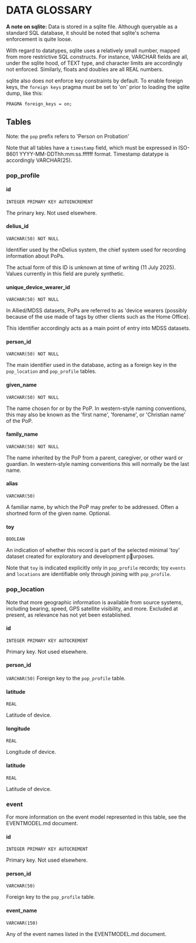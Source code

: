 # DATA GLOSSARY

**A note on sqlite:** Data is stored in a sqlite file. Although queryable as a standard SQL database, it should be noted that sqlite's schema enforcement is quite loose.

With regard to datatypes, sqlite uses a relatively small number, mapped from more restrictive SQL constructs. For instance, VARCHAR fields are all, under the sqlite hood, of TEXT type, and character limits are accordingly not enforced. Similarly, floats and doubles are all REAL numbers.

sqlite also does not enforce key constraints by default. To enable foreign keys, the `foreign keys` pragma must be set to 'on' prior to loading the sqlite dump, like this:

``` PRAGMA foreign_keys = on; ```


## Tables

Note: the `pop` prefix refers to 'Person on Probation'

Note that all tables have a `timestamp` field, which must be expressed in ISO-8601 YYYY-MM-DDThh:mm:ss.ffffff format. Timestamp datatype is accordingly VARCHAR(25).


### pop_profile

 #### id 
 `INTEGER PRIMARY KEY AUTOINCREMENT`

 The prinary key. Not used elsewhere.

 #### delius_id
`VARCHAR(50) NOT NULL` 

Identifier used by the nDelius system, the chief system used for recording information about PoPs.

The actual form of this ID is unknown at time of writing (11 July 2025). Values currently in this field are purely synthetic.

#### unique_device_wearer_id
`VARCHAR(50) NOT NULL`

In Allied/MDSS datasets, PoPs are referred to as 'device wearers (possibly because of the use made of tags by other clients such as the Home Office). 

This identifier accordingly acts as a main point of entry into MDSS datasets.

#### person_id
`VARCHAR(50) NOT NULL`

The main identifier used in the database, acting as a foreign key in the `pop_location` and `pop_profile` tables.


#### given_name
`VARCHAR(50) NOT NULL`

The name chosen for or by the PoP. In western-style naming conventions, this may also be known as the 'first name', 'forename', or 'Christian name' of the PoP. 

#### family_name
`VARCHAR(50) NOT NULL`

The name inherited by the PoP from a parent, caregiver, or other ward or guardian. In western-style naming conventions this will normally be the last name.

#### alias
`VARCHAR(50)`

A familiar name, by which the PoP may prefer to be addressed. Often a shortned form of the given name. Optional.

#### toy
`BOOLEAN`

An indication of whether this record is part of the selected minimal 'toy' dataset created for exploratory and development purposes. 

Note that `toy` is indicated explicitly only in `pop_profile` records; toy `events` and `locations` are identifiable only through joining with `pop_profile`. 

### pop_location

Note that more geographic information is available from source systems, including bearing, speed, GPS satellite visibility, and more. Excluded at present, as relevance has not yet been established.

#### id
`INTEGER PRIMARY KEY AUTOCREMENT`

Primary key. Not used elsewhere.

#### person_id
`VARCHAR(50)`
Foreign key to the `pop_profile` table.

#### latitude
`REAL`

Latitude of device.

#### longitude
`REAL`

Longitude of device.

#### latitude
`REAL`

Latitude of device.

### event

For more information on the event model represented in this table, see the EVENTMODEL.md document.

#### id
`INTEGER PRIMARY KEY AUTOCREMENT`

Primary key. Not used elsewhere.

#### person_id
`VARCHAR(50)`

Foreign key to the `pop_profile` table.

#### event_name
`VARCHAR(150)`

Any of the event names listed in the EVENTMODEL.md document.


